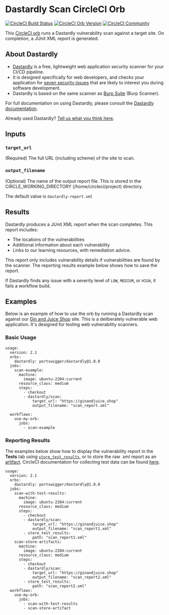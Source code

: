 # Dastardly Scan CircleCI Orb

[![CircleCI Build Status](https://circleci.com/gh/portSwigger-integrations/dastardly-circleci-orb.svg?style=shield "CircleCI Build Status")](https://circleci.com/gh/portSwigger-integrations/dastardly-circleci-orb) [![CircleCI Orb Version](https://badges.circleci.com/orbs/portswigger/dastardly.svg)](https://circleci.com/developer/orbs/orb/portswigger/dastardly) [![CircleCI Community](https://img.shields.io/badge/community-CircleCI%20Discuss-343434.svg)](https://discuss.circleci.com/c/ecosystem/orbs)

This [CircleCI orb](https://circleci.com/orbs/) runs a Dastardly vulnerability scan against a target site. On completion, a JUnit XML report is generated.

## About Dastardly

- [Dastardly](https://portswigger.net/burp/dastardly) is a free, lightweight web application security scanner for your CI/CD pipeline.
- It is designed specifically for web developers, and checks your application for [seven security issues](https://portswigger.net/burp/dastardly/scan-checks) that are likely to interest you during software development.
- Dastardly is based on the same scanner as [Burp Suite](https://portswigger.net/burp) (Burp Scanner).

For full documentation on using Dastardly, please consult the [Dastardly documentation](https://portswigger.net/burp/documentation/dastardly).

Already used Dastardly? [Tell us what you think here](https://forms.gle/8Va7ombB793HqFKw5).

## Inputs

### `target_url`

(Required) The full URL (including scheme) of the site to scan.

### `output_filename`

(Optional) The name of the output report file. This is stored in the CIRCLE_WORKING_DIRECTORY (/home/circleci/project) directory.

The default value is `dastardly-report.xml`

## Results

Dastardly produces a JUnit XML report when the scan completes. This report includes:
* The locations of the vulnerabilities
* Additional information about each vulnerability
* Links to our learning resources, with remediation advice. 

This report only includes vulnerability details if vulnerabilities are found by the scanner. The reporting results example below shows how to save the report.

If Dastardly finds any issue with a severity level of `LOW`, `MEDIUM`, or `HIGH`, it fails a workflow build.

## Examples
Below is an example of how to use the orb by running a Dastardly scan against our [Gin and Juice Shop](https://ginandjuice.shop) site. This is a deliberately vulnerable web application. It's designed for testing web vulnerability scanners.

### Basic Usage
```
usage:
  version: 2.1
  orbs:
    dastardly: portswigger/dastardly@1.0.0
  jobs:
    scan-example:
      machine:
        image: ubuntu-2204:current
      resource_class: medium
      steps:
        - checkout
        - dastardly/scan:
            target_url: "https://ginandjuice.shop"
            output_filename: "scan_report.xml"

  workflows:
    use-my-orb:
      jobs:
        - scan-example
```

### Reporting Results

The examples below show how to display the vulnerability report in the **Tests** tab using [`store_test_results`](https://circleci.com/docs/configuration-reference/#storetestresults), or to store the raw .xml report as an [artifact](https://circleci.com/docs/artifacts/). CircleCI documentation for collecting test data can be found [here](https://circleci.com/docs/collect-test-data/).

```
usage:
  version: 2.1
  orbs:
    dastardly: portswigger/dastardly@1.0.0
  jobs:
    scan-with-test-results:
      machine:
        image: ubuntu-2204:current
      resource_class: medium
      steps:
        - checkout
        - dastardly/scan:
            target_url: "https://ginandjuice.shop"
            output_filename: "scan_report1.xml"
        - store_test_results:
            path: "scan_report1.xml"
    scan-store-artifacts:
      machine:
        image: ubuntu-2204:current
      resource_class: medium
      steps:
        - checkout
        - dastardly/scan:
            target_url: "https://ginandjuice.shop"
            output_filename: "scan_report2.xml"
        - store_test_results:
            path: "scan_report2.xml"
  workflows:
    use-my-orb:
      jobs:
        - scan-with-test-results
        - scan-store-artifact

```
